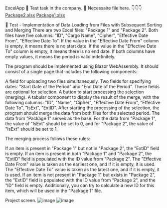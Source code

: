 ExcelApp 📑
Test task in the company. 🏢
Necessaire file here. 
👇👇👇
[Package2.xlsx](https://github.com/DevAlexandroG/ExcelApp/files/11980343/Package2.xlsx)
[Package1.xlsx](https://github.com/DevAlexandroG/ExcelApp/files/11980342/Package1.xlsx)

📓
Test - Implementation of Data Loading from Files with Subsequent Sorting and Merging
There are two Excel files: "Package 1" and "Package 2". Both files have five columns: "ID", "Cargo Name", "Cipher", "Effective Date From", "Effective Date To". If the value in the "Effective Date From" column is empty, it means there is no start date. If the value in the "Effective Date To" column is empty, it means there is no end date. If both columns have empty values, it means the period is valid indefinitely.

The program should be implemented using Blazor WebAssembly. It should consist of a single page that includes the following components:

A field for uploading two files simultaneously.
Two fields for specifying dates: "Start Date of the Period" and "End Date of the Period". These fields are optional for selection.
A button to start processing the selection (merging).
A tabular component to display the result of the merge, with the following columns: "ID", "Name", "Cipher", "Effective Date From", "Effective Date To", "IsExt", "ExtID".
After starting the processing of the selection, the program should merge the data from both files for the selected period. The data from "Package 1" serves as the base. For the data from "Package 1", the value of "IsExt" should be set to 0, and for "Package 2", the value of "IsExt" should be set to 1.

The merging process follows these rules:

If an item is present in "Package 1" but not in "Package 2", the "ExtID" field is empty.
If an item is present in both "Package 1" and "Package 2", the "ExtID" field is populated with the ID value from "Package 2". The "Effective Date From" value is taken as the earliest one, and if it is empty, it is used. The "Effective Date To" value is taken as the latest one, and if it is empty, it is used.
If an item is not present in "Package 1" but exists in "Package 2", the "ExtID" field is populated with the ID value from "Package 2", and the "ID" field is empty. Additionally, you can try to calculate a new ID for this item, which will be used in the "Package 1" file.

Project screen.
![image](https://github.com/DevAlexandroG/ExcelApp/assets/85547383/400446f0-8123-4003-8779-ec89a0c4a077)
![image](https://github.com/DevAlexandroG/ExcelApp/assets/85547383/cd2b9f47-c1c7-4c79-afa4-af7125ab1996)

